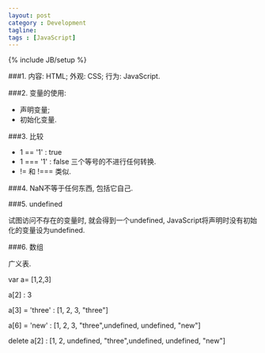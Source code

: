 ```yaml
---
layout: post
category : Development
tagline:
tags : [JavaScript]
---
```

{% include JB/setup %}

###1. 内容: HTML; 外观: CSS; 行为: JavaScript.

###2. 变量的使用:

* 声明变量;
* 初始化变量.

###3. 比较

* 1 == '1' : true
* 1 === '1' : false    三个等号的不进行任何转换.
* != 和 !=== 类似.

###4. NaN不等于任何东西, 包括它自己.

###5. undefined

试图访问不存在的变量时, 就会得到一个undefined, JavaScript将声明时没有初始化的变量设为undefined.

###6. 数组

广义表.

var a= [1,2,3]

a[2] : 3

a[3] = 'three' : [1, 2, 3, "three"]

a[6] = 'new' : [1, 2, 3, "three",undefined, undefined, "new"]

delete a[2] : [1, 2, undefined, "three",undefined, undefined, "new"]

